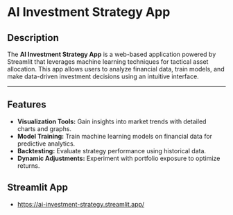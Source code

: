 # AI Investment Strategy App  

## Description  
The **AI Investment Strategy App** is a web-based application powered by Streamlit that leverages machine learning techniques for tactical asset allocation. This app allows users to analyze financial data, train models, and make data-driven investment decisions using an intuitive interface.

---

## Features  
- **Visualization Tools:** Gain insights into market trends with detailed charts and graphs.  
- **Model Training:** Train machine learning models on financial data for predictive analytics.  
- **Backtesting:** Evaluate strategy performance using historical data.  
- **Dynamic Adjustments:** Experiment with portfolio exposure to optimize returns.  

## Streamlit App
- https://ai-investment-strategy.streamlit.app/
